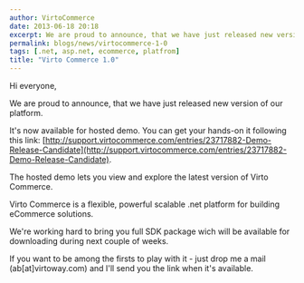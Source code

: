 ```yaml
---
author: VirtoCommerce
date: 2013-06-18 20:18
excerpt: We are proud to announce, that we have just released new version of our platform. It's now available for hosted demo. You can get your hands-on it following this link http://support.virtocommerce.com/entries/23717882-Demo-Release-Candidate
permalink: blogs/news/virtocommerce-1-0
tags: [.net, asp.net, ecommerce, platfrom]
title: "Virto Commerce 1.0"
---
```

Hi everyone,

We are proud to announce, that we have just released new version of our platform.

It's now available for hosted demo. You can get your hands-on it following this link: [http://support.virtocommerce.com/entries/23717882-Demo-Release-Candidate](http://support.virtocommerce.com/entries/23717882-Demo-Release-Candidate).

The hosted demo lets you view and explore the latest version of Virto Commerce.

Virto Commerce is a flexible, powerful scalable .net platform for building eCommerce solutions.

We're working hard to bring you full SDK package wich will be available for downloading during next couple of weeks.

If you want to be among the firsts to play with it - just drop me a mail (ab[at]virtoway.com) and I'll send you the link when it's available.